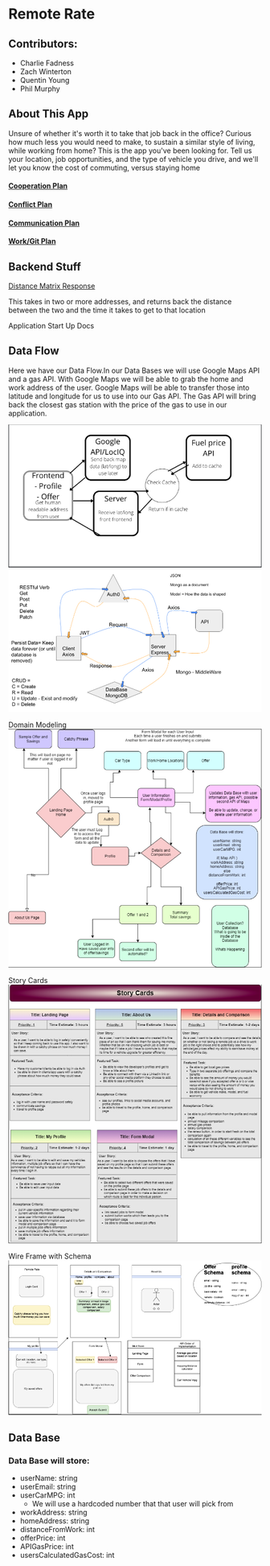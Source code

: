 # Remote Rate

## Contributors:

* Charlie Fadness
* Zach Winterton
* Quentin Young
* Phil Murphy

## About This App

Unsure of whether it's worth it to take that job back in the office? Curious how much less you would need to make, to sustain a similar style of living, while working from home? This is the app you've been looking for. Tell us your location, job opportunities, and the type of vehicle you drive, and we'll let you know the cost of commuting, versus staying home

#### [Cooperation Plan](Administrivia/CooperationPlan.md)

#### [Conflict Plan](Administrivia/ConflictPlan.md)

#### [Communication Plan](Administrivia/CommunicationPlan.md)

#### [Work/Git Plan](Administrivia/WorkPlan_Git.md)


## Backend Stuff

[Distance Matrix Response](https://developers.google.com/maps/documentation/distance-matrix/overview#distance-matrix-responses)

This takes in two or more addresses, and returns back the distance between the two and the time it takes to get to that location

Application Start Up Docs

## Data Flow

Here we have our Data Flow.In our Data Bases we will use Google Maps API and a gas API. With Google Maps we will be able to grab the home and work address of the user. Google Maps will be able to transfer those into latitude and longitude for us to use into our Gas API. The Gas API will bring back the closest gas station with the price of the gas to use in our application.

![Data Flow](img/DataBaseSchema.png)
![Data Flow With Database](img/domainModelingDataBase.png)

Domain Modeling
![UML](img/DomainModeling.png)

Story Cards
![Story Cards](img/storyCardsRemoteRate.png)

Wire Frame with Schema
![Wire Frame](img/wireFrameRemoteRate.png)

## Data Base

### Data Base will store:

- userName: string
- userEmail: string
- userCarMPG: int
  - We will use a hardcoded number that that user will pick from
- workAddress: string
- homeAddress: string
- distanceFromWork: int
- offerPrice: int
- APIGasPrice: int
- usersCalculatedGasCost: int

